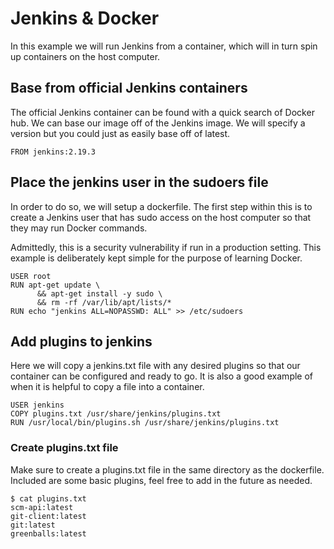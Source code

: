 # Jenkins & Docker

In this example we will run Jenkins from a container, which will in turn spin
up containers on the host computer.


## Base from official Jenkins containers

The official Jenkins container can be found with a quick search of Docker hub.
We can base our image off of the Jenkins image. We will specify a version but
you could just as easily base off of latest.

```
FROM jenkins:2.19.3
```

## Place the jenkins user in the sudoers file

In order to do so, we will setup a dockerfile. The first step within this is
to create a Jenkins user that has sudo access on the host computer so that they
may run Docker commands.

Admittedly, this is a security vulnerability if run in a production setting.
This example is deliberately kept simple for the purpose of learning Docker.

```
USER root
RUN apt-get update \
      && apt-get install -y sudo \
      && rm -rf /var/lib/apt/lists/*
RUN echo "jenkins ALL=NOPASSWD: ALL" >> /etc/sudoers
```

## Add plugins to jenkins

Here we will copy a jenkins.txt file with any desired plugins so that
our container can be configured and ready to go. It is also a good example of
when it is helpful to copy a file into a container.

```
USER jenkins
COPY plugins.txt /usr/share/jenkins/plugins.txt
RUN /usr/local/bin/plugins.sh /usr/share/jenkins/plugins.txt
```

### Create plugins.txt file

Make sure to create a plugins.txt file in the same directory as the dockerfile.
Included are some basic plugins, feel free to add in the future as needed.

```
$ cat plugins.txt
scm-api:latest
git-client:latest
git:latest
greenballs:latest
```

